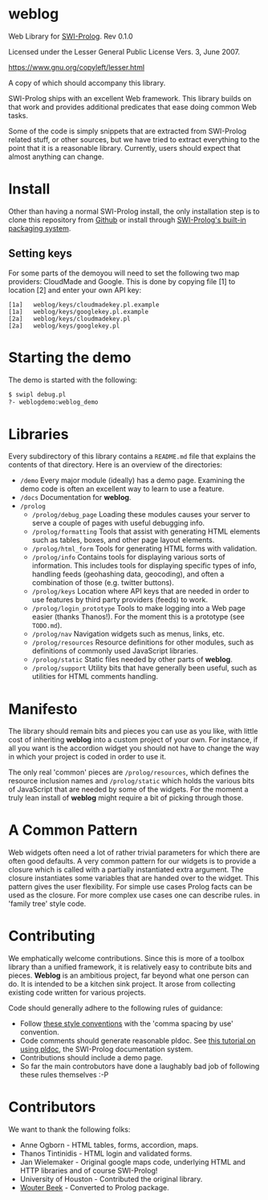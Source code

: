 weblog 
======

Web Library for [SWI-Prolog](http://www.swi-prolog.org).
Rev 0.1.0

Licensed under the Lesser General Public License Vers. 3, June 2007.

https://www.gnu.org/copyleft/lesser.html

A copy of which should accompany this library.

SWI-Prolog ships with an excellent Web framework.
This library builds on that work and provides additional predicates that ease doing common Web tasks.

Some of the code is simply snippets that are extracted from SWI-Prolog related stuff, or other sources, but we have tried to extract everything to the point that it is a reasonable library.
Currently, users should expect that almost anything can change.



Install
=======

Other than having a normal SWI-Prolog install, the only installation step is to clone this repository from [Github](https://github.com/Anniepoo/weblog) or install through [SWI-Prolog's built-in packaging system](http://www.swi-prolog.org/pack/list).

Setting keys
------------

For some parts of the demoyou will need to set the following two map providers: CloudMade and Google.
This is done by copying file [1] to location [2] and enter your own API key:

```
[1a]   weblog/keys/cloudmadekey.pl.example
[1a]   weblog/keys/googlekey.pl.example
[2a]   weblog/keys/cloudmadekey.pl
[2a]   weblog/keys/googlekey.pl
```



Starting the demo
=================

The demo is started with the following:

```bash
$ swipl debug.pl
?- weblogdemo:weblog_demo
```



Libraries
=========

Every subdirectory of this library contains a `README.md` file that explains the contents of that directory.
Here is an overview of the directories:
  - `/demo`
    Every major module (ideally) has a demo page.
    Examining the demo code is often an excellent way to learn to use a feature.
  - `/docs`
    Documentation for **weblog**.
  - `/prolog`
    - `/prolog/debug_page`
      Loading these modules causes your server to serve a couple of pages with useful debugging info.
    - `/prolog/formatting`
      Tools that assist with generating HTML elements such as tables, boxes, and other page layout elements.
    - `/prolog/html_form`
      Tools for generating HTML forms with validation.
    - `/prolog/info`
      Contains tools for displaying various sorts of information.
      This includes tools for displaying specific types of info, handling feeds (geohashing data, geocoding), and often a combination of those (e.g. twitter buttons).
    - `/prolog/keys`
      Location where API keys that are needed in order to use features by third party providers (feeds) to work.
    - `/prolog/login_prototype`
      Tools to make logging into a Web page easier (thanks Thanos!).
      For the moment this is a prototype (see `TODO.md`).
    - `/prolog/nav`
      Navigation widgets such as menus, links, etc.
    - `/prolog/resources`
      Resource definitions for other modules, such as definitions of commonly used JavaScript libraries.
    - `/prolog/static`
      Static files needed by other parts of **weblog**.
    - `/prolog/support`
      Utility bits that have generally been useful, such as utilities for HTML comments handling.

Manifesto
=========

The library should remain bits and pieces you can use as you like, with little cost of inheriting **weblog** into a custom project of your own.
For instance, if all you want is the accordion widget you should not have to change the way in which your project is coded in order to use it.

The only real 'common' pieces are `/prolog/resources`, which defines the resource inclusion names and `/prolog/static` which holds the various bits of JavaScript that are needed by some of the widgets.
For the moment a truly lean install of **weblog** might require a bit of picking through those.



A Common Pattern
================

Web widgets often need a lot of rather trivial parameters for which there are often good defaults.
A very common pattern for our widgets is to provide a closure which is called with a partially instantiated extra argument.
The closure instantiates some variables that are handed over to the widget.
This pattern gives the user flexibility.
For simple use cases Prolog facts can be used as the closure.
For more complex use cases one can describe rules.
 in 'family tree' style code.



Contributing
============

We emphatically welcome contributions.
Since this is more of a toolbox library than a unified framework, it is relatively easy to contribute bits and pieces.
**Weblog** is an ambitious project, far beyond what one person can do.
It is intended to be a kitchen sink project.
It arose from collecting existing code written for various projects.

Code should generally adhere to the following rules of guidance:
  - Follow [these style conventions](http://www.ai.uga.edu/mc/plcoding.pdf)
    with the 'comma spacing by use' convention.
  - Code comments should generate reasonable pldoc.
    See [this tutorial on using pldoc](http://www.pathwayslms.com/swipltuts/pldoc/), the SWI-Prolog documentation system.
  - Contributions should include a demo page.
  - So far the main controbutors have done a laughably bad job of following these rules themselves :-P



Contributors
============

We want to thank the following folks:
  - Anne Ogborn - HTML tables, forms, accordion, maps.
  - Thanos Tintinidis - HTML login and validated forms.
  - Jan Wielemaker - Original google maps code, underlying HTML and HTTP libraries and of course SWI-Prolog!
  - University of Houston - Contributed the original library.
  - [Wouter Beek](http://www.wouterbeek.com) - Converted to Prolog package.
